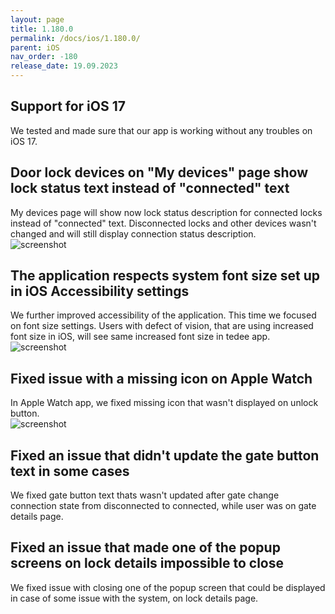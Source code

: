 ```yaml
---
layout: page
title: 1.180.0
permalink: /docs/ios/1.180.0/
parent: iOS
nav_order: -180
release_date: 19.09.2023
---
```


## Support for iOS 17
We tested and made sure that our app is working without any troubles on iOS 17.

## Door lock devices on "My devices" page show lock status text instead of "connected" text
My devices page will show now lock status description for connected locks instead of "connected" text. Disconnected locks and other devices wasn't changed and will still display connection status description.\
![screenshot](/tedee-release-notes/docs/ios/assets/1.180.0-my-devices.png)

## The application respects system font size set up in iOS Accessibility settings
We further improved accessibility of the application. This time we focused on font size settings. Users with defect of vision, that are using increased font size in iOS, will see same increased font size in tedee app.\
![screenshot](/tedee-release-notes/docs/ios/assets/1.180.0-font-size.png)

## Fixed issue with a missing icon on Apple Watch
In Apple Watch app, we fixed missing icon that wasn't displayed on unlock button.\
![screenshot](/tedee-release-notes/docs/ios/assets/1.180.0-watch-os.png)

## Fixed an issue that didn't update the gate button text in some cases
We fixed gate button text thats wasn't updated after gate change connection state from disconnected to connected, while user was on gate details page.

## Fixed an issue that made one of the popup screens on lock details impossible to close
We fixed issue with closing one of the popup screen that could be displayed in case of some issue with the system, on lock details page.

